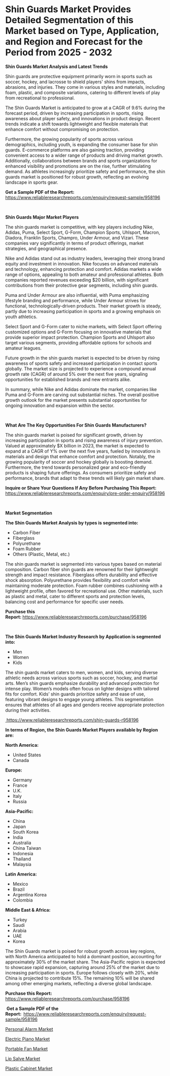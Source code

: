 <p><h1>Shin Guards Market Provides Detailed Segmentation of this Market based on Type, Application, and Region and Forecast for the Period from 2025 - 2032</h1></p><p><strong>Shin Guards Market Analysis and Latest Trends</strong></p>
<p><p>Shin guards are protective equipment primarily worn in sports such as soccer, hockey, and lacrosse to shield players' shins from impacts, abrasions, and injuries. They come in various styles and materials, including foam, plastic, and composite variations, catering to different levels of play from recreational to professional.</p><p>The Shin Guards Market is anticipated to grow at a CAGR of 9.6% during the forecast period, driven by increasing participation in sports, rising awareness about player safety, and innovations in product design. Recent trends indicate a shift towards lightweight and flexible materials that enhance comfort without compromising on protection. </p><p>Furthermore, the growing popularity of sports across various demographics, including youth, is expanding the consumer base for shin guards. E-commerce platforms are also gaining traction, providing convenient access to a wider range of products and driving market growth. Additionally, collaborations between brands and sports organizations for enhanced visibility and promotions are on the rise, further stimulating demand. As athletes increasingly prioritize safety and performance, the shin guards market is positioned for robust growth, reflecting an evolving landscape in sports gear.</p></p>
<p><strong>Get a Sample PDF of the Report:&nbsp;</strong> <a href="https://www.reliableresearchreports.com/enquiry/request-sample/958196?utm_campaign=115&utm_medium=2&utm_source=Github&utm_content=ia&utm_term=08022025&utm_id=shin-guards">https://www.reliableresearchreports.com/enquiry/request-sample/958196</a></p>
<p>&nbsp;</p>
<p><strong>Shin Guards Major Market Players</strong></p>
<p><p>The shin guards market is competitive, with key players including Nike, Adidas, Puma, Select Sport, G-Form, Champion Sports, Uhlsport, Macron, Diadora, Franklin Sports, Champro, Under Armour, and Vizari. These companies vary significantly in terms of product offerings, market strategies, and geographical presence.</p><p>Nike and Adidas stand out as industry leaders, leveraging their strong brand equity and investment in innovation. Nike focuses on advanced materials and technology, enhancing protection and comfort. Adidas markets a wide range of options, appealing to both amateur and professional athletes. Both companies reported revenues exceeding $20 billion, with significant contributions from their protective gear segments, including shin guards.</p><p>Puma and Under Armour are also influential, with Puma emphasizing lifestyle branding and performance, while Under Armour strives for functional, technologically-driven products. Their market growth is steady, partly due to increasing participation in sports and a growing emphasis on youth athletics.</p><p>Select Sport and G-Form cater to niche markets, with Select Sport offering customized options and G-Form focusing on innovative materials that provide superior impact protection. Champion Sports and Uhlsport also target various segments, providing affordable options for schools and amateur leagues.</p><p>Future growth in the shin guards market is expected to be driven by rising awareness of sports safety and increased participation in contact sports globally. The market size is projected to experience a compound annual growth rate (CAGR) of around 5% over the next five years, signaling opportunities for established brands and new entrants alike.</p><p>In summary, while Nike and Adidas dominate the market, companies like Puma and G-Form are carving out substantial niches. The overall positive growth outlook for the market presents substantial opportunities for ongoing innovation and expansion within the sector.</p></p>
<p>&nbsp;</p>
<p><strong>What Are The Key Opportunities For Shin Guards Manufacturers?</strong></p>
<p><p>The shin guards market is poised for significant growth, driven by increasing participation in sports and rising awareness of injury prevention. Valued at approximately $X billion in 2023, the market is expected to expand at a CAGR of Y% over the next five years, fueled by innovations in materials and design that enhance comfort and protection. Notably, the growing popularity of soccer and hockey globally is boosting demand. Furthermore, the trend towards personalized gear and eco-friendly products is shaping future offerings. As consumers prioritize safety and performance, brands that adapt to these trends will likely gain market share.</p></p>
<p><strong>Inquire or Share Your Questions If Any Before Purchasing This Report:</strong> <a href="https://www.reliableresearchreports.com/enquiry/pre-order-enquiry/958196?utm_campaign=115&utm_medium=2&utm_source=Github&utm_content=ia&utm_term=08022025&utm_id=shin-guards">https://www.reliableresearchreports.com/enquiry/pre-order-enquiry/958196</a></p>
<p>&nbsp;</p>
<p><strong>Market Segmentation</strong></p>
<p><strong>The Shin Guards Market Analysis by types is segmented into:</strong></p>
<p><ul><li>Carbon Fiber</li><li>Fiberglass</li><li>Polyurethane</li><li>Foam Rubber</li><li>Others (Plastic, Metal, etc.)</li></ul></p>
<p><p>The shin guards market is segmented into various types based on material composition. Carbon fiber shin guards are renowned for their lightweight strength and impact resistance. Fiberglass offers durability and effective shock absorption. Polyurethane provides flexibility and comfort while maintaining moderate protection. Foam rubber combines cushioning with a lightweight profile, often favored for recreational use. Other materials, such as plastic and metal, cater to different sports and protection levels, balancing cost and performance for specific user needs.</p></p>
<p><strong>Purchase this Report:&nbsp;</strong><a href="https://www.reliableresearchreports.com/purchase/958196?utm_campaign=115&utm_medium=2&utm_source=Github&utm_content=ia&utm_term=08022025&utm_id=shin-guards">https://www.reliableresearchreports.com/purchase/958196</a></p>
<p>&nbsp;</p>
<p><strong>The Shin Guards Market Industry Research by Application is segmented into:</strong></p>
<p><ul><li>Men</li><li>Women</li><li>Kids</li></ul></p>
<p><p>The shin guards market caters to men, women, and kids, serving diverse athletic needs across various sports such as soccer, hockey, and martial arts. Men’s shin guards emphasize durability and advanced protection for intense play. Women’s models often focus on lighter designs with tailored fits for comfort. Kids’ shin guards prioritize safety and ease of use, featuring vibrant designs to engage young athletes. This segmentation ensures that athletes of all ages and genders receive appropriate protection during their activities.</p></p>
<p><a href="https://www.reliableresearchreports.com/shin-guards-r958196?utm_campaign=115&utm_medium=2&utm_source=Github&utm_content=ia&utm_term=08022025&utm_id=shin-guards">&nbsp;https://www.reliableresearchreports.com/shin-guards-r958196</a></p>
<p><strong>In terms of Region, the Shin Guards Market Players available by Region are:</strong></p>
<p>
    <p> <strong> North America: </strong>
        <ul>
            <li>United States</li>
            <li>Canada</li>
        </ul>
        </p> 
    <p> <strong> Europe: </strong>
        <ul>
            <li>Germany</li>
            <li>France</li>
            <li>U.K.</li>
            <li>Italy</li>
            <li>Russia</li>
        </ul>
        </p> 
    <p> <strong> Asia-Pacific: </strong>
        <ul>
            <li>China</li>
            <li>Japan</li>
            <li>South Korea</li>
            <li>India</li>
            <li>Australia</li>
            <li>China Taiwan</li>
            <li>Indonesia</li>
            <li>Thailand</li>
            <li>Malaysia</li>
        </ul>
        </p> 
    <p> <strong> Latin America: </strong>
        <ul>
            <li>Mexico</li>
            <li>Brazil</li>
            <li>Argentina Korea</li>
            <li>Colombia</li>
        </ul>
        </p> 
    <p> <strong> Middle East & Africa: </strong>
        <ul>
            <li>Turkey</li>
            <li>Saudi</li>
            <li>Arabia</li>
            <li>UAE</li>
            <li>Korea</li>
        </ul>
    </p>
    </p>
<p><p>The Shin Guards market is poised for robust growth across key regions, with North America anticipated to hold a dominant position, accounting for approximately 30% of the market share. The Asia-Pacific region is expected to showcase rapid expansion, capturing around 25% of the market due to increasing participation in sports. Europe follows closely with 20%, while China is projected to contribute 15%. The remaining 10% will be shared among other emerging markets, reflecting a diverse global landscape.</p></p>
<p><strong>Purchase this Report: </strong><a href="https://www.reliableresearchreports.com/purchase/958196?utm_campaign=115&utm_medium=2&utm_source=Github&utm_content=ia&utm_term=08022025&utm_id=shin-guards">https://www.reliableresearchreports.com/purchase/958196</a></p>
<p>&nbsp;<strong>Get a Sample PDF of the Report:&nbsp;&nbsp;</strong><a href="https://www.reliableresearchreports.com/enquiry/request-sample/958196?utm_campaign=115&utm_medium=2&utm_source=Github&utm_content=ia&utm_term=08022025&utm_id=shin-guards">https://www.reliableresearchreports.com/enquiry/request-sample/958196</a></p>
<p><strong></strong></p>
<p><p><a href="https://github.com/pimanoruman/Market-Research-Report-List-1/blob/main/personal-alarm-market.md?utm_campaign=115&utm_medium=2&utm_source=Github&utm_content=ia&utm_term=08022025&utm_id=shin-guards">Personal Alarm Market</a></p><p><a href="https://github.com/adyawafurber1/Market-Research-Report-List-1/blob/main/electric-piano-market.md?utm_campaign=115&utm_medium=2&utm_source=Github&utm_content=ia&utm_term=08022025&utm_id=shin-guards">Electric Piano Market</a></p><p><a href="https://github.com/akrachveslov/Market-Research-Report-List-1/blob/main/portable-fan-market.md?utm_campaign=115&utm_medium=2&utm_source=Github&utm_content=ia&utm_term=08022025&utm_id=shin-guards">Portable Fan Market</a></p><p><a href="https://github.com/balapopepi/Market-Research-Report-List-1/blob/main/lip-salve-market.md?utm_campaign=115&utm_medium=2&utm_source=Github&utm_content=ia&utm_term=08022025&utm_id=shin-guards">Lip Salve Market</a></p><p><a href="https://github.com/tashipmhuiri/Market-Research-Report-List-1/blob/main/plastic-cabinet-market.md?utm_campaign=115&utm_medium=2&utm_source=Github&utm_content=ia&utm_term=08022025&utm_id=shin-guards">Plastic Cabinet Market</a></p></p>